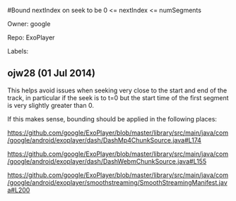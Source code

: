 #Bound nextIndex on seek to be 0 <= nextIndex <= numSegments

Owner: google

Repo: ExoPlayer

Labels: 

## ojw28 (01 Jul 2014)

This helps avoid issues when seeking very close to the start and end of the track, in particular if the seek is to t=0 but the start time of the first segment is very slightly greater than 0.

If this makes sense, bounding should be applied in the following places:

https://github.com/google/ExoPlayer/blob/master/library/src/main/java/com/google/android/exoplayer/dash/DashMp4ChunkSource.java#L174

https://github.com/google/ExoPlayer/blob/master/library/src/main/java/com/google/android/exoplayer/dash/DashWebmChunkSource.java#L155

https://github.com/google/ExoPlayer/blob/master/library/src/main/java/com/google/android/exoplayer/smoothstreaming/SmoothStreamingManifest.java#L200


